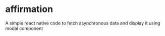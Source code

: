 # affirmation
A simple react native code to fetch asynchronous data and display it using modal component
